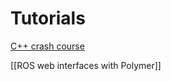 # Tutorials

[C++ crash course](https://github.com/cse481sp17/cse481c/wiki/Cpp-crash-course)

[[ROS web interfaces with Polymer]]